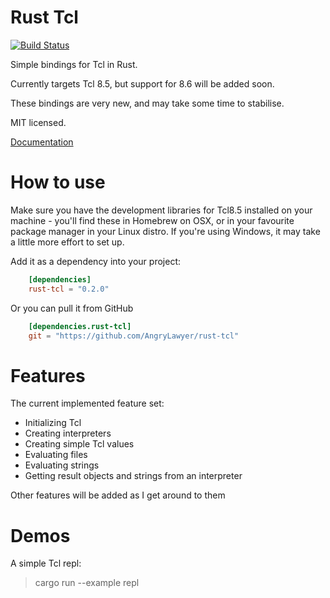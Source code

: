 # Rust Tcl
[![Build Status](https://travis-ci.org/AngryLawyer/rust-tcl.svg?branch=master)](https://travis-ci.org/AngryLawyer/rust-tcl)

Simple bindings for Tcl in Rust.

Currently targets Tcl 8.5, but support for 8.6 will be added soon.

These bindings are very new, and may take some time to stabilise.

MIT licensed.

[Documentation](http://angrylawyer.github.io/rust-tcl/tcl/)

# How to use

Make sure you have the development libraries for Tcl8.5 installed on your machine - you'll find these in Homebrew on OSX, or in your favourite package manager in your Linux distro. If you're using Windows, it may take a little more effort to set up.

Add it as a dependency into your project:

```toml
    [dependencies]
    rust-tcl = "0.2.0"
```

Or you can pull it from GitHub

```toml
    [dependencies.rust-tcl]
    git = "https://github.com/AngryLawyer/rust-tcl"
```

# Features

The current implemented feature set:

* Initializing Tcl
* Creating interpreters
* Creating simple Tcl values
* Evaluating files
* Evaluating strings
* Getting result objects and strings from an interpreter

Other features will be added as I get around to them

# Demos

A simple Tcl repl:

> cargo run --example repl
